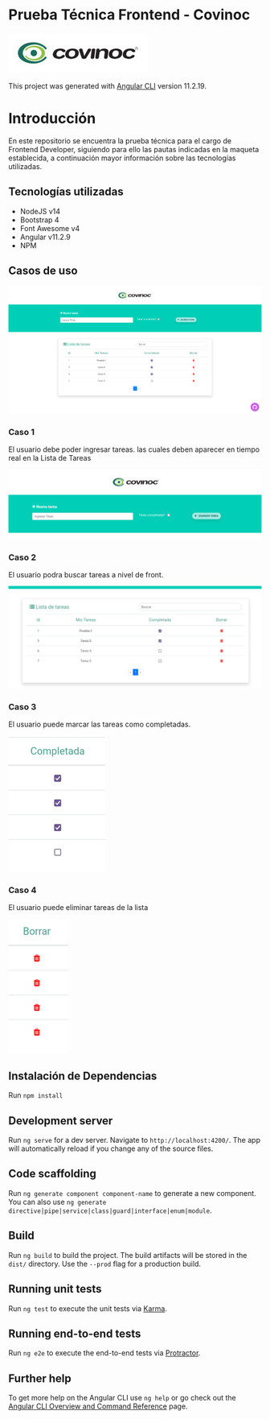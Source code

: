 # Prueba Técnica Frontend - Covinoc

![alt text](./src/assets/images/logo-covinoc-home.jpg)

This project was generated with [Angular CLI](https://github.com/angular/angular-cli) version 11.2.19.

# Introducción

En este repositorio se encuentra la prueba técnica para el cargo de Frontend Developer,
siguiendo para ello las pautas indicadas en la maqueta establecida, a continuación mayor información
sobre las tecnologías utilizadas.

## Tecnologías utilizadas
* NodeJS v14
* Bootstrap 4
* Font Awesome v4
* Angular v11.2.9
* NPM

## Casos de uso

![alt text](./src/assets/images/case_completed.png)

### Caso 1

El usuario debe poder ingresar tareas. las cuales deben aparecer en tiempo real en la Lista de Tareas

![alt text](./src/assets/images/case_1.png)

### Caso 2

El usuario podra buscar tareas a nivel de front.

![alt text](./src/assets/images/case_2.png)

### Caso 3

El usuario puede marcar las tareas como completadas.

![alt text](./src/assets/images/case_3.png)

### Caso 4

El usuario puede eliminar tareas de la lista

![alt text](./src/assets/images/case_4.png)


## Instalación de Dependencias
Run `npm install`

## Development server

Run `ng serve` for a dev server. Navigate to `http://localhost:4200/`. The app will automatically reload if you change any of the source files.

## Code scaffolding

Run `ng generate component component-name` to generate a new component. You can also use `ng generate directive|pipe|service|class|guard|interface|enum|module`.

## Build

Run `ng build` to build the project. The build artifacts will be stored in the `dist/` directory. Use the `--prod` flag for a production build.

## Running unit tests

Run `ng test` to execute the unit tests via [Karma](https://karma-runner.github.io).

## Running end-to-end tests

Run `ng e2e` to execute the end-to-end tests via [Protractor](http://www.protractortest.org/).

## Further help

To get more help on the Angular CLI use `ng help` or go check out the [Angular CLI Overview and Command Reference](https://angular.io/cli) page.
